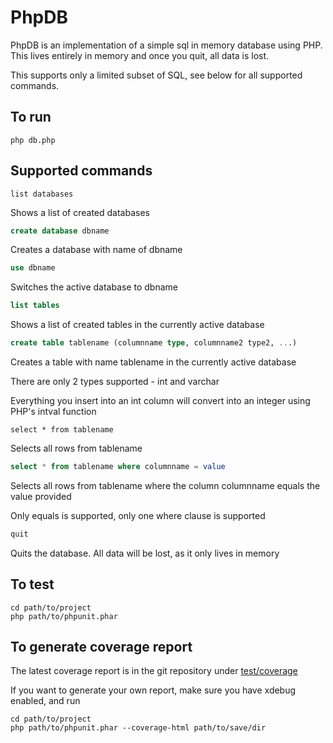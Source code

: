 # PhpDB
PhpDB is an implementation of a simple sql in memory database using PHP. This lives entirely in memory and once you quit, all data is lost.

This supports only a limited subset of SQL, see below for all supported commands.

## To run
```
php db.php
```

## Supported commands
```
list databases
```
Shows a list of created databases
```sql
create database dbname
```
Creates a database with name of dbname
```sql
use dbname
```
Switches the active database to dbname
```sql
list tables
```
Shows a list of created tables in the currently active database
```sql
create table tablename (columnname type, columnname2 type2, ...)
```
Creates a table with name tablename in the currently active database

There are only 2 types supported - int and varchar

Everything you insert into an int column will convert into an integer using PHP's intval function
```
select * from tablename
```
Selects all rows from tablename
```sql
select * from tablename where columnname = value
```
Selects all rows from tablename where the column columnname equals the value provided

Only equals is supported, only one where clause is supported
```sql
quit
```
Quits the database. All data will be lost, as it only lives in memory

## To test
```
cd path/to/project
php path/to/phpunit.phar
```

## To generate coverage report
The latest coverage report is in the git repository under [test/coverage](test/coverage/index.html)

If you want to generate your own report, make sure you have xdebug enabled, and run
```
cd path/to/project
php path/to/phpunit.phar --coverage-html path/to/save/dir
```